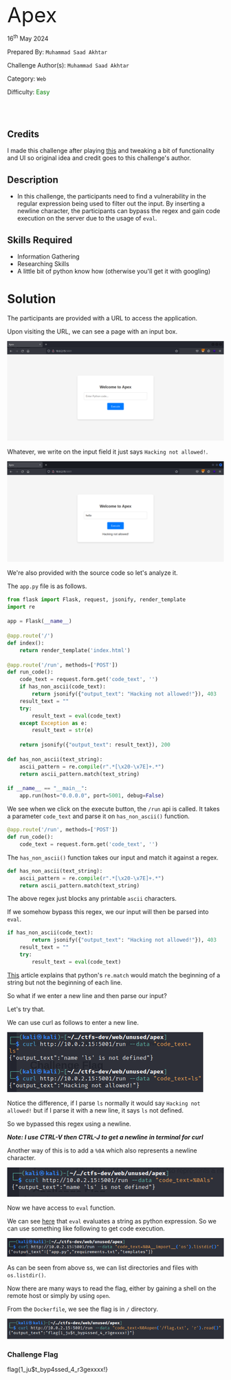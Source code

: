 <font size='10'>Apex</font>

16<sup>th</sup> May 2024

Prepared By: `Muhammad Saad Akhtar`

Challenge Author(s): `Muhammad Saad Akhtar`

Category: `Web`

Difficulty: <font color='green'>Easy</font>

<br><br>

## Credits

I made this challenge after playing [this](https://github.com/UofTCTF/uoftctf-2024-chals-public/tree/master/Web/No%20Code) and tweaking a bit of functionality and UI so original idea and credit goes to this challenge's author. 

## Description

- In this challenge, the participants need to find a vulnerability in the regular expression being used to filter out the input. By inserting a newline character, the participants can bypass the regex and gain code execution on the server due to the usage of `eval`.

## Skills Required

- Information Gathering
- Researching Skills
- A little bit of python know how (otherwise you'll get it with googling)

# Solution

The participants are provided with a URL to access the application.

Upon visiting the URL, we can see a page with an input box.

![img](assets/0.png)

Whatever, we write on the input field it just says `Hacking not allowed!`.

![img](assets/1.png)

We're also provided with the source code so let's analyze it.

The `app.py` file is as follows.

```python
from flask import Flask, request, jsonify, render_template
import re

app = Flask(__name__)

@app.route('/')
def index():
    return render_template('index.html')

@app.route('/run', methods=['POST'])
def run_code():
    code_text = request.form.get('code_text', '')
    if has_non_ascii(code_text):
        return jsonify({"output_text": "Hacking not allowed!"}), 403
    result_text = ""
    try:
        result_text = eval(code_text)
    except Exception as e:
        result_text = str(e)

    return jsonify({"output_text": result_text}), 200

def has_non_ascii(text_string):
    ascii_pattern = re.compile(r".*[\x20-\x7E]+.*")
    return ascii_pattern.match(text_string)

if __name__ == "__main__":
    app.run(host="0.0.0.0", port=5001, debug=False)
```

We see when we click on the execute button, the `/run` api is called. It takes a parameter `code_text` and parse it on `has_non_ascii()` function.

```python
@app.route('/run', methods=['POST'])
def run_code():
    code_text = request.form.get('code_text', '')
```

The `has_non_ascii()` function takes our input and match it against a regex.

```python
def has_non_ascii(text_string):
    ascii_pattern = re.compile(r".*[\x20-\x7E]+.*")
    return ascii_pattern.match(text_string)
```

The above regex just blocks any printable `ascii` characters.

If we somehow bypass this regex, we our input will then be parsed into `eval`.

```python
if has_non_ascii(code_text):
        return jsonify({"output_text": "Hacking not allowed!"}), 403
    result_text = ""
    try:
        result_text = eval(code_text)
```

[This](https://davidhamann.de/2022/05/14/bypassing-regular-expression-checks/) article explains that python's `re.match` would match the beginning of a string but not the beginning of each line.

So what if we enter a new line and then parse our input?

Let's try that.

We can use curl as follows to enter a new line.

![img](assets/2.png)

Notice the difference, if I parse `ls` normally it would say `Hacking not allowed!` but if I parse it with a new line, it says `ls` not defined. 

So we bypassed this regex using a newline.

***Note: I use CTRL-V then CTRL-J to get a newline in terminal for curl***

Another way of this is to add a `%0A` which also represents a newline character.

![img](assets/3.png)

Now we have access to `eval` function.

We can see [here](https://vk9-sec.com/exploiting-python-eval-code-injection/) that `eval` evaluates a string as python expression. So we can use something like following to get code execution.

![img](assets/4.png)

As can be seen from above ss, we can list directories and files with `os.listdir()`.

Now there are many ways to read the flag, either by gaining a shell on the remote host or simply by using `open`.

From the `Dockerfile`, we see the flag is in `/` directory.

![img](assets/5.png)


### Challenge Flag

flag{1_ju$t_byp4ssed_4_r3gexxxx!}